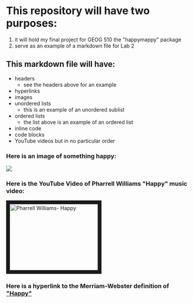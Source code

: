 # This repository will have two purposes:
1. it will hold my final project for GEOG 510 the "happymappy" package
2. serve as an example of a markdown file for Lab 2

## This markdown file will have:
- headers
    - see the headers above for an example
- hyperlinks
- images
- unordered lists
    - this is an example of an unordered sublist
- ordered lists
    - the list above is an example of an ordered list
- inline code
- code blocks
- YouTube videos
but in no particular order


### Here is an image of something happy:
![](https://upload.wikimedia.org/wikipedia/commons/3/38/Adorable-animal-cat-20787.jpg)

### Here is the YouTube Video of Pharrell Williams "Happy" music video:
<a href="https://www.youtube.com/watch?v=ZbZSe6N_BXs" target="_blank"><img src="https://en.wikipedia.org/wiki/Happy_%28Pharrell_Williams_song%29#/media/File:Pharrell_Williams_-_Happy.jpg" 
alt="Pharrell Williams- Happy" width="240" height="180" border="10" /></a>


### Here is a hyperlink to the Merriam-Webster definition of ["Happy"](https://www.merriam-webster.com/dictionary/happy)


